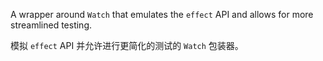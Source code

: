 A wrapper around `Watch` that emulates the `effect` API and allows for more streamlined testing.

模拟 `effect` API 并允许进行更简化的测试的 `Watch` 包装器。